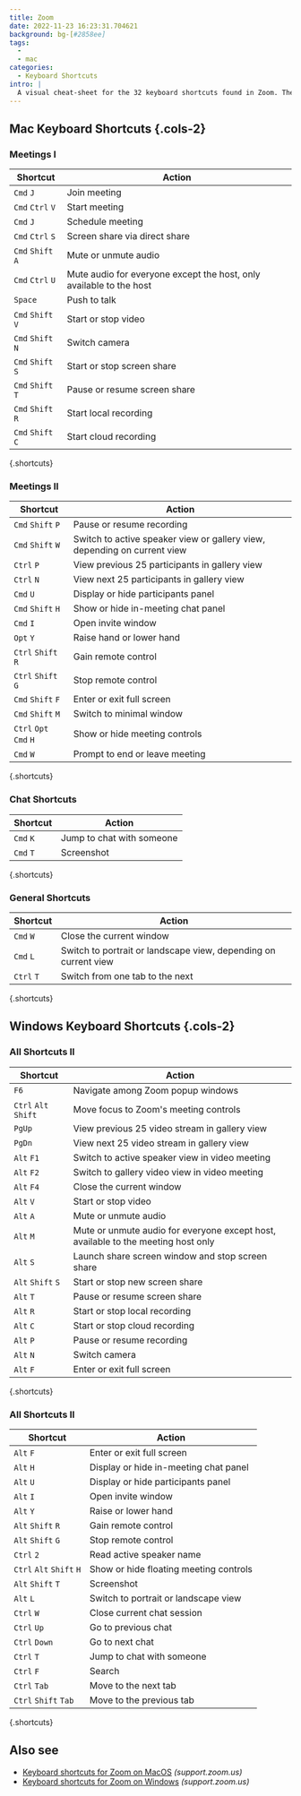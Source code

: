 ```yaml
---
title: Zoom
date: 2022-11-23 16:23:31.704621
background: bg-[#2858ee]
tags:
  -
  - mac
categories:
  - Keyboard Shortcuts
intro: |
  A visual cheat-sheet for the 32 keyboard shortcuts found in Zoom. These shortcuts are for MacOS, for Windows visit /zoom-windows.
---
```


## Mac Keyboard Shortcuts {.cols-2}

### Meetings I

| Shortcut          | Action                                                              |
| ----------------- | ------------------------------------------------------------------- |
| `Cmd` `J`         | Join meeting                                                        |
| `Cmd` `Ctrl` `V`  | Start meeting                                                       |
| `Cmd` `J`         | Schedule meeting                                                    |
| `Cmd` `Ctrl` `S`  | Screen share via direct share                                       |
| `Cmd` `Shift` `A` | Mute or unmute audio                                                |
| `Cmd` `Ctrl` `U`  | Mute audio for everyone except the host, only available to the host |
| `Space`           | Push to talk                                                        |
| `Cmd` `Shift` `V` | Start or stop video                                                 |
| `Cmd` `Shift` `N` | Switch camera                                                       |
| `Cmd` `Shift` `S` | Start or stop screen share                                          |
| `Cmd` `Shift` `T` | Pause or resume screen share                                        |
| `Cmd` `Shift` `R` | Start local recording                                               |
| `Cmd` `Shift` `C` | Start cloud recording                                               |

{.shortcuts}

### Meetings II

| Shortcut               | Action                                                                   |
| ---------------------- | ------------------------------------------------------------------------ |
| `Cmd` `Shift` `P`      | Pause or resume recording                                                |
| `Cmd` `Shift` `W`      | Switch to active speaker view or gallery view, depending on current view |
| `Ctrl` `P`             | View previous 25 participants in gallery view                            |
| `Ctrl` `N`             | View next 25 participants in gallery view                                |
| `Cmd` `U`              | Display or hide participants panel                                       |
| `Cmd` `Shift` `H`      | Show or hide in-meeting chat panel                                       |
| `Cmd` `I`              | Open invite window                                                       |
| `Opt` `Y`              | Raise hand or lower hand                                                 |
| `Ctrl` `Shift` `R`     | Gain remote control                                                      |
| `Ctrl` `Shift` `G`     | Stop remote control                                                      |
| `Cmd` `Shift` `F`      | Enter or exit full screen                                                |
| `Cmd` `Shift` `M`      | Switch to minimal window                                                 |
| `Ctrl` `Opt` `Cmd` `H` | Show or hide meeting controls                                            |
| `Cmd` `W`              | Prompt to end or leave meeting                                           |

{.shortcuts}

### Chat Shortcuts

| Shortcut  | Action                    |
| --------- | ------------------------- |
| `Cmd` `K` | Jump to chat with someone |
| `Cmd` `T` | Screenshot                |

{.shortcuts}

### General Shortcuts

| Shortcut   | Action                                                          |
| ---------- | --------------------------------------------------------------- |
| `Cmd` `W`  | Close the current window                                        |
| `Cmd` `L`  | Switch to portrait or landscape view, depending on current view |
| `Ctrl` `T` | Switch from one tab to the next                                 |

{.shortcuts}

## Windows Keyboard Shortcuts {.cols-2}

### All Shortcuts II

| Shortcut             | Action                                                                            |
| -------------------- | --------------------------------------------------------------------------------- |
| `F6`                 | Navigate among Zoom popup windows                                                 |
| `Ctrl` `Alt` `Shift` | Move focus to Zoom's meeting controls                                             |
| `PgUp`               | View previous 25 video stream in gallery view                                     |
| `PgDn`               | View next 25 video stream in gallery view                                         |
| `Alt` `F1`           | Switch to active speaker view in video meeting                                    |
| `Alt` `F2`           | Switch to gallery video view in video meeting                                     |
| `Alt` `F4`           | Close the current window                                                          |
| `Alt` `V`            | Start or stop video                                                               |
| `Alt` `A`            | Mute or unmute audio                                                              |
| `Alt` `M`            | Mute or unmute audio for everyone except host, available to the meeting host only |
| `Alt` `S`            | Launch share screen window and stop screen share                                  |
| `Alt` `Shift` `S`    | Start or stop new screen share                                                    |
| `Alt` `T`            | Pause or resume screen share                                                      |
| `Alt` `R`            | Start or stop local recording                                                     |
| `Alt` `C`            | Start or stop cloud recording                                                     |
| `Alt` `P`            | Pause or resume recording                                                         |
| `Alt` `N`            | Switch camera                                                                     |
| `Alt` `F`            | Enter or exit full screen                                                         |

{.shortcuts}

### All Shortcuts II

| Shortcut                 | Action                                 |
| ------------------------ | -------------------------------------- |
| `Alt` `F`                | Enter or exit full screen              |
| `Alt` `H`                | Display or hide in-meeting chat panel  |
| `Alt` `U`                | Display or hide participants panel     |
| `Alt` `I`                | Open invite window                     |
| `Alt` `Y`                | Raise or lower hand                    |
| `Alt` `Shift` `R`        | Gain remote control                    |
| `Alt` `Shift` `G`        | Stop remote control                    |
| `Ctrl` `2`               | Read active speaker name               |
| `Ctrl` `Alt` `Shift` `H` | Show or hide floating meeting controls |
| `Alt` `Shift` `T`        | Screenshot                             |
| `Alt` `L`                | Switch to portrait or landscape view   |
| `Ctrl` `W`               | Close current chat session             |
| `Ctrl` `Up`              | Go to previous chat                    |
| `Ctrl` `Down`            | Go to next chat                        |
| `Ctrl` `T`               | Jump to chat with someone              |
| `Ctrl` `F`               | Search                                 |
| `Ctrl` `Tab`             | Move to the next tab                   |
| `Ctrl` `Shift` `Tab`     | Move to the previous tab               |

{.shortcuts}

## Also see

- [Keyboard shortcuts for Zoom on MacOS](https://support.zoom.us/hc/en-us/articles/205683899-Hot-Keys-and-Keyboard-Shortcuts-for-Zoom)
  _(support.zoom.us)_
- [Keyboard shortcuts for Zoom on Windows](https://support.zoom.us/hc/en-us/articles/205683899-Hot-Keys-and-Keyboard-Shortcuts-for-Zoom)
  _(support.zoom.us)_

